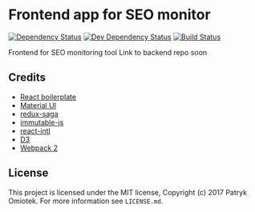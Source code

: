 # Frontend app for SEO monitor

[![Dependency Status](https://david-dm.org/patomdev/seo-monitor-front.svg)](https://david-dm.org/patomdev/seo-monitor-front)
[![Dev Dependency Status](https://david-dm.org/patomdev/seo-monitor-front/dev-status.svg)](https://david-dm.org/patomdev/seo-monitor-front#info=devDependencies)
[![Build Status](https://api.travis-ci.org/patomdev/seo-monitor-front.svg?branch=dev)](https://travis-ci.org/patomdev/seo-monitor-front)

Frontend for SEO monitoring tool
Link to backend repo soon

## Credits
* [React boilerplate](https://github.com/react-boilerplate/react-boilerplate)
* [Material UI](https://github.com/callemall/material-ui)
* [redux-saga](https://github.com/redux-saga/redux-saga)
* [immutable-js](https://github.com/facebook/immutable-js/)
* [react-intl](https://github.com/yahoo/react-intl)
* [D3](https://github.com/d3/d3)
* [Webpack 2](https://github.com/webpack/webpack)
 
## License

This project is licensed under the MIT license, Copyright (c) 2017 Patryk
Omiotek. For more information see `LICENSE.md`.
